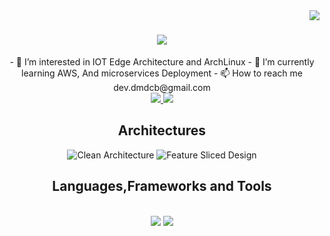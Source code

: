 <img align="right" src="https://visitor-badge.laobi.icu/badge?page_id=teocchiii.teocchiii" />

<h1 align="center">
    <img src="https://readme-typing-svg.herokuapp.com/?font=Righteous&size=35&center=true&vCenter=true&width=500&height=70&duration=4000&lines=Hi+There;I'm+Daniel+Del+Castillo+🍂!;" />
</h1>

<div align="center">
    - 👀 I’m interested in IOT Edge Architecture and ArchLinux
    - 🌱 I’m currently learning AWS, And microservices Deployment
    - 📫 How to reach me dev.dmdcb@gmail.com
</div>

<div align="center"> 
  <a href="mailto:dev.dmdcb@gmail.com">
    <img src="https://img.shields.io/badge/Gmail-333333?style=for-the-badge&logo=gmail&logoColor=red" />
  </a>
  <a href="https://www.linkedin.com/in/daniel-del-castillo-2820b4270" target="_blank">
    <img src="https://img.shields.io/badge/LinkedIn-0077B5?style=for-the-badge&logo=linkedin&logoColor=blue" target="_blank" />
  </a>

 <!-- 
  <a href="" target="_blank">
     <img src="https://img.shields.io/badge/Portfolio-FF5722?style=for-the-badge&logo=todoist&logoColor=white" target="_blank" /> 
  </a>
  -->
  
</div>

<h2 align="center">Architectures </h2>

<p align="center">
  <img src="https://img.shields.io/badge/Clean%20Architecture-%20-blueviolet?style=for-the-badge" alt="Clean Architecture" />
  <img src="https://img.shields.io/badge/Domain%20Driven--Design%20Design-%20-orange?style=for-the-badge" alt="Feature Sliced Design" />

</p>

<h2 align="center"> Languages,Frameworks and Tools </h2>
<br/>
<div align="center">
    <img src="https://skillicons.dev/icons?i=react,css,vscode,github,gherkin,azure,gcp" />
    <img src="https://skillicons.dev/icons?i=python,javascript,typescript,cs,java,angular,react,vue,vite,flutter,flask,spring,dotnet,kafka,kubernetes,docker,redis,mysql,mongodb" /><br>
</div>
